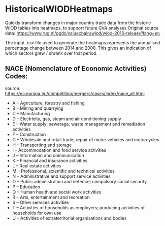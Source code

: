 # HistoricalWIODHeatmaps
Quickly transform changes in major country trade data from the historic WIOD tables into heatmaps, to support future GVA analyses
Original source data: https://www.rug.nl/ggdc/valuechain/wiod/wiod-2016-release?lang=en

The input .csv file used to generate the heatmaps represents the annualised percentage change between 2014 and 2000. This gives an indication of which sectors grew / shrank over that period.

## NACE (Nomenclature of Economic Activities) Codes: ##
source: https://ec.europa.eu/competition/mergers/cases/index/nace_all.html

* A – Agriculture, forestry and fishing
* B – Mining and quarrying
* C – Manufacturing
* D – Electricity, gas, steam and air conditioning supply
* E – Water supply; sewerage; waste management and remediation activities
* F – Construction
* G – Wholesale and retail trade; repair of motor vehicles and motorcycles
* H – Transporting and storage
* I – Accommodation and food service activities
* J – Information and communication
* K – Financial and insurance activities
* L – Real estate activities
* M – Professional, scientific and technical activities
* N – Administrative and support service activities
* O – Public administration and defence; compulsory social security
* P – Education
* Q – Human health and social work activities
* R – Arts, entertainment and recreation
* S – Other services activities
* T – Activities of households as employers; producing activities of households for own use
* U – Activities of extraterritorial organisations and bodies
